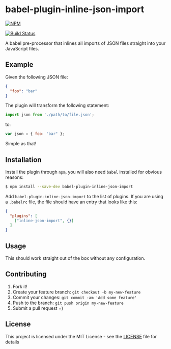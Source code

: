 # babel-plugin-inline-json-import
[![NPM](https://nodei.co/npm/babel-plugin-inline-json-import.png?downloads=true&stars=true)](https://npmjs.org/package/babel-plugin-inline-json-import)

[![Build Status](https://travis-ci.org/yggie/babel-plugin-inline-json-import.svg?branch=master)](https://travis-ci.org/yggie/babel-plugin-inline-json-import)

A babel pre-processor that inlines all imports of JSON files straight into your
JavaScript files.

## Example

Given the following JSON file:

```json
{
  "foo": "bar"
}
```

The plugin will transform the following statement:

```js
import json from './path/to/file.json';
```

to:

```js
var json = { foo: "bar" };
```

Simple as that!

## Installation

Install the plugin through `npm`, you will also need `babel` installed for
obvious reasons:

```sh
$ npm install --save-dev babel-plugin-inline-json-import
```

Add `babel-plugin-inline-json-import` to the list of plugins. If you are using a
`.babelrc` file, the file should have an entry that looks like this:

```json
{
  "plugins": [
    ["inline-json-import", {}]
  ]
}
```

## Usage

This should work straight out of the box without any configuration.

## Contributing
1. Fork it!
2. Create your feature branch: `git checkout -b my-new-feature`
3. Commit your changes: `git commit -am 'Add some feature'`
4. Push to the branch: `git push origin my-new-feature`
5. Submit a pull request =)

## License
This project is licensed under the MIT License - see the [LICENSE](/LICENSE)
file for details
